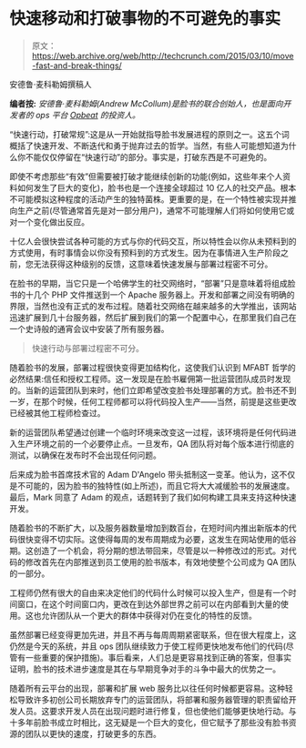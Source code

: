 # 快速移动和打破事物的不可避免的事实

> 原文：<https://web.archive.org/web/http://techcrunch.com/2015/03/10/move-fast-and-break-things/>

安德鲁·麦科勒姆撰稿人

**编者按:** *安德鲁·麦科勒姆(Andrew McCollum)是脸书的联合创始人，也是面向开发者的 ops 平台 [Opbeat](https://web.archive.org/web/20230327085527/https://opbeat.com/) 的投资人。*

“快速行动，打破常规”:这是从一开始就指导脸书发展进程的原则之一。这五个词概括了快速开发、不断迭代和勇于抛弃过去的哲学。当然，有些人可能想知道为什么你不能仅仅停留在“快速行动”的部分。事实是，打破东西是不可避免的。

即使不考虑那些“有效”但需要被打破才能继续创新的功能(例如，这些年来个人资料如何发生了巨大的变化)，脸书也是一个连接全球超过 10 亿人的社交产品。根本不可能模拟这种程度的活动产生的独特菌株。更重要的是，在一个特性被实现并推向生产之前(尽管通常首先是对一部分用户)，通常不可能理解人们将如何使用它或对一个变化做出反应。

十亿人会很快尝试各种可能的方式与你的代码交互，所以特性会以你从未预料到的方式使用，有时事情会以你没有预料到的方式发生。因为在事情进入生产阶段之前，您无法获得这种级别的反馈，这意味着快速发展与部署过程密不可分。

在脸书的早期，当它只是一个哈佛学生的社交网络时，“部署”只是意味着将组成脸书的十几个 PHP 文件推送到一个 Apache 服务器上。开发和部署之间没有明确的界限，当然也没有正式的发布过程。随着社交网络在越来越多的大学推出，该网站迅速扩展到几十台服务器，然后扩展到我们的第一个配置中心，在那里我们自己在一个史诗般的通宵会议中安装了所有服务器。

> 快速行动与部署过程密不可分。

随着脸书的发展，部署过程很快变得更加结构化，这使我们认识到 MFABT 哲学的必然结果:信任和授权工程师。这一发现是在脸书雇佣第一批运营团队成员时发现的。当新的运营团队到来时，他们立即希望改变脸书处理部署的方式。脸书还不到一岁，在那个时候，任何工程师都可以将代码投入生产——当然，前提是这些更改已经被其他工程师检查过。

新的运营团队希望通过创建一个临时环境来改变这一过程，该环境将是任何代码进入生产环境之前的一个必要停止点。一旦发布，QA 团队将对每个版本进行彻底的测试，以确保在发布时不会出现任何问题。

后来成为脸书首席技术官的 Adam D'Angelo 带头抵制这一变革。他认为，这不仅是不可能的，因为脸书的独特性(如上所述)，而且它将大大减缓脸书的发展速度。最后，Mark 同意了 Adam 的观点，话题转到了我们如何构建工具来支持这种快速开发。

随着脸书的不断扩大，以及服务器数量增加到数百台，在短时间内推出新版本的代码很快变得不切实际。这使得每周的发布周期成为必要，这发生在网站使用的低谷期。这创造了一个机会，将分期的想法带回来，尽管是以一种修改过的形式。对代码的修改首先在内部推送到员工使用的脸书版本，有效地使整个公司成为 QA 团队的一部分。

工程师仍然有很大的自由来决定他们的代码什么时候可以投入生产，但是有一个时间窗口，在这个时间窗口内，更改在到达外部世界之前可以在内部看到大量的使用。这也允许团队从一个更大的群体中获得对仍在变化的特性的反馈。

虽然部署已经变得更加先进，并且不再与每周周期紧密联系，但在很大程度上，这仍然是今天的系统，并且 ops 团队继续致力于使工程师更快地发布他们的代码(尽管有一些重要的保护措施)。事后看来，人们总是更容易找到正确的答案，但事实证明，脸书的技术进步速度是其在与早期竞争对手的斗争中最大的优势之一。

随着所有云平台的出现，部署和扩展 web 服务比以往任何时候都更容易。这种轻松导致许多初创公司长期放弃专门的运营团队，将部署和服务器管理的职责留给开发人员。这要求开发人员在出现问题时进行修复，但也使他们能够更快地行动。与十多年前脸书成立时相比，这无疑是一个巨大的变化，但它赋予了那些没有脸书资源的团队以更快的速度，打破更多的东西。